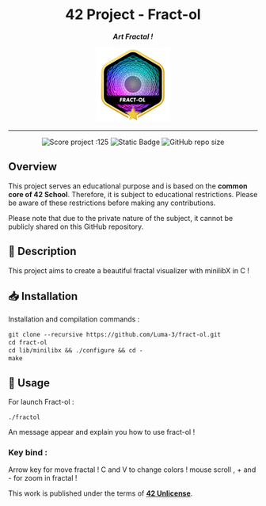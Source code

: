 <h1 align="center">
	42 Project - Fract-ol
</h1>

<p align="center">
	<b><i> Art Fractal !</i></b>
</p>

<p align="center">
	<img src="https://github.com/Luma-3/Luma-3/blob/main/badges/fract-olm.png" alt="fractol_logo" />
</p>

---
<p align="center">
	<img src="https://img.shields.io/badge/Score-125-blue?style=flat-square&logo=42" alt="Score project :125"/>
	<img alt="Static Badge" src="https://img.shields.io/badge/Outstanding-3-blue?style=flat-square&logo=42">
	<img alt="GitHub repo size" src="https://img.shields.io/github/repo-size/Luma-3/fract-ol?style=flat-square&logo=github">
</p>



## Overview

This project serves an educational purpose and is based on the **common core of 42 School**. Therefore, it is subject to educational restrictions. Please be aware of these restrictions before making any contributions.

Please note that due to the private nature of the subject, it cannot be publicly shared on this GitHub repository.


## 📄 Description

This project aims to create a beautiful fractal visualizer with minilibX in C !

## 📥 Installation

Installation and compilation commands :

```
git clone --recursive https://github.com/Luma-3/fract-ol.git
cd fract-ol
cd lib/minilibx && ./configure && cd -
make
```


## 🦆 Usage

For launch Fract-ol :
```
./fractol
```

An message appear and explain you how to use fract-ol ! 
### Key bind : 
Arrow key for move fractal ! 
C and V to change colors !
mouse scroll , + and - for zoom in fractal !

This work is published under the terms of **[42 Unlicense](https://github.com/gcamerli/42unlicense)**.

